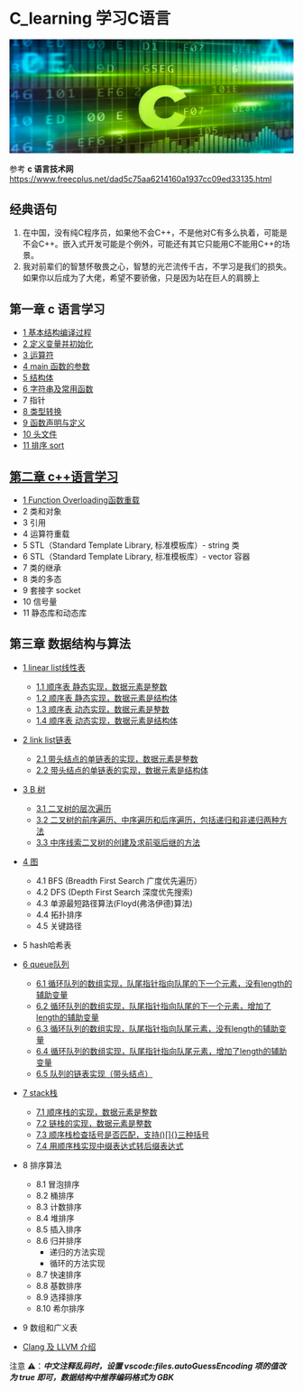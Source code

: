 # C_learning 学习C语言
![](.README_images/c_language.png)

参考 **c 语言技术网** https://www.freecplus.net/dad5c75aa6214160a1937cc09ed33135.html

## 经典语句
1. 在中国，没有纯C程序员，如果他不会C++，不是他对C有多么执着，可能是不会C++。嵌入式开发可能是个例外，可能还有其它只能用C不能用C++的场景。
2. 我对前辈们的智慧怀敬畏之心，智慧的光芒流传千古，不学习是我们的损失。如果你以后成为了大佬，希望不要骄傲，只是因为站在巨人的肩膀上


## 第一章 c 语言学习

- [1 基本结构编译过程](c_code/01_basic_structure/make_process.md)
- [2 定义变量并初始化](c_code/02_distribute_value/book2.c)
- [3 运算符](c_code/03_opration_symbol/book3.c)
- [4 main 函数的参数](c_code/04_main_args/book4.c)
- [5 结构体](c_code/05_struct/struct.md)
- [6 字符串及常用函数](c_code/06_string/string.md)
- 7 指针
- [8 类型转换](c_code/08_int/transfer.c)
- [9 函数声明与定义](c_code/09_func/func.md)
- [10 头文件](c_code/10_head_files/head.md)
- [11 排序 sort](c_code/11_sort/sort.c)

## [第二章 c++语言学习](c++_code/c++.md)
- [1 Function Overloading函数重载](c++_code/01_func/func_reload.md)
- 2 类和对象
- 3 引用
- 4 运算符重载
- 5 STL（Standard Template Library, 标准模板库）- string 类
- 6 STL（Standard Template Library, 标准模板库）- vector 容器
- 7 类的继承
- 8 类的多态
- 9 套接字 socket
- 10 信号量
- 11 静态库和动态库

## 第三章 数据结构与算法

- [1 linear list线性表](dataStructure/01_linear_list/linear_list.md)
  - [1.1 顺序表 静态实现，数据元素是整数](dataStructure/01_linear_list/seqlist1.c)
  - [1.2 顺序表 静态实现，数据元素是结构体](dataStructure/01_linear_list/seqlist2.c)
  - [1.3 顺序表 动态实现，数据元素是整数](dataStructure/01_linear_list/seqlist3.c)
  - [1.4 顺序表 动态实现，数据元素是结构体](dataStructure/01_linear_list/seqlist4.c)
- [2 link list链表](dataStructure/02_link_list/link_list.md)  
  - [2.1 带头结点的单链表的实现，数据元素是整数](dataStructure/02_link_list/linklist1.c)
  - [2.2 带头结点的单链表的实现，数据元素是结构体](dataStructure/02_link_list/linklist2.c)
  
- [3 B 树](dataStructure/03_btree/btree.md)
  - [3.1 二叉树的层次遍历](dataStructure/03_btree/btree1.c)
  - [3.2 二叉树的前序遍历、中序遍历和后序遍历，包括递归和非递归两种方法](dataStructure/03_btree/btree2.c)
  - [3.3 中序线索二叉树的创建及求前驱后继的方法](dataStructure/03_btree/btree3.c)

  
- [4 图](dataStructure/04_graph/graph.md)
  - 4.1 BFS (Breadth First Search 广度优先遍历）
  - 4.2 DFS (Depth First Search 深度优先搜索)
  - 4.3 单源最短路径算法(Floyd(弗洛伊德)算法)
  - 4.4 拓扑排序
  - 4.5 关键路径
- 5 hash哈希表
  
- [6 queue队列](dataStructure/06_queue/queue.md)
  - [6.1 循环队列的数组实现，队尾指针指向队尾的下一个元素，没有length的辅助变量](dataStructure/06_queue/seqqueue1.c)
  - [6.2 循环队列的数组实现，队尾指针指向队尾的下一个元素，增加了length的辅助变量](dataStructure/06_queue/seqqueue2.c)
  - [6.3 循环队列的数组实现，队尾指针指向队尾元素，没有length的辅助变量](dataStructure/06_queue/seqqueue3.c)
  - [6.4 循环队列的数组实现，队尾指针指向队尾元素，增加了length的辅助变量](dataStructure/06_queue/seqqueue4.c)
  - [6.5 队列的链表实现（带头结点）](dataStructure/06_queue/linkqueue1.c)
  
- [7 stack栈](dataStructure/07_stack/stack.md)
  - [7.1 顺序栈的实现，数据元素是整数](dataStructure/07_stack/seqstack1.c)
  - [7.2 链栈的实现，数据元素是整数](dataStructure/07_stack/linkstack1.c)
  - [7.3 顺序栈检查括号是否匹配，支持()[]{}三种括号](dataStructure/07_stack/seqstack2.c)
  - [7.4 用顺序栈实现中缀表达式转后缀表达式](dataStructure/07_stack/seqstack3.c)
  
- 8 排序算法
  - 8.1 冒泡排序
  - 8.2 桶排序
  - 8.3 计数排序
  - 8.4 堆排序
  - 8.5 插入排序
  - 8.6 归并排序
    - 递归的方法实现
    - 循环的方法实现
  - 8.7 快速排序
  - 8.8 基数排序
  - 8.9 选择排序
  - 8.10 希尔排序
  
- 9 数组和广义表  
  
- [Clang 及 LLVM 介绍](Clang.md)

注意 ⚠️：**_中文注释乱码时，设置 vscode:files.autoGuessEncoding 项的值改为 true 即可，数据结构中推荐编码格式为 GBK_**
